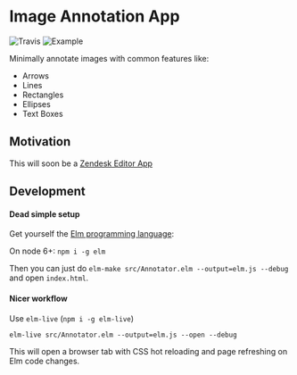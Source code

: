 # Image Annotation App

![Travis](https://travis-ci.org/thebritican/annotation-editor.svg?branch=master)
![Example](https://cloud.githubusercontent.com/assets/3099999/23642939/5134b788-02b3-11e7-9b38-8b73e5a22b71.png)

Minimally annotate images with common features like:

- Arrows
- Lines
- Rectangles
- Ellipses
- Text Boxes

## Motivation

This will soon be a [Zendesk Editor App](https://www.zendesk.com/apps/directory/#Compose_&_Edit)

## Development


#### Dead simple setup

Get yourself the [Elm programming language](http://elm-lang.org/):

On node 6+: `npm i -g elm`

Then you can just do `elm-make src/Annotator.elm --output=elm.js --debug` and open `index.html`.

#### Nicer workflow

Use `elm-live` (`npm i -g elm-live`)

```
elm-live src/Annotator.elm --output=elm.js --open --debug
```

This will open a browser tab with CSS hot reloading and page refreshing on Elm code changes.
